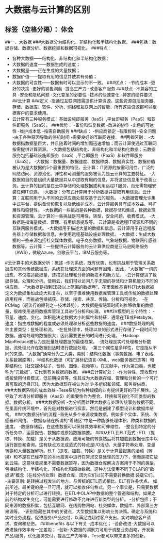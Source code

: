 ﻿# 大数据与云计算的区别

标签（空格分隔）： 体会
---

##一、大数据
###大数据分为结构化、非结构化和半结构化数据。
###包括：数据存储、数据分析、数据挖掘和数据可视化。
###特点：
- 各种大数据——结构化、非结构化和半结构化数据；
- 大数据的速度——数据生成的速度；
- 大数据量——正在生成的大量数据；
- 数据价值——提取有用的信息并使其有价值；
- 大数据的可变性——数据有时可以显示的不一致。
###优点：
-节约成本
-更好的决策
-更好的销售洞察
-提高生产力
-改善客户服务
###缺点
-不兼容的工具
-安全和隐私问题
-文化变革的必要性
-技术的快速变化
-特定的硬件要求
##云计算
###定义
-指通过互联网按需提供计算资源。这些资源包括服务器、存储、数据库、软件、分析、网络和互联网上的智能，所有这些资源都可以根据客户的要求使用。
- 云计算有三种服务模式：基础设施即服务（IaaS）,平台即服务（PaaS）和软件即服务（SaaS）。
###优势：
-备份和恢复数据
-改进的协作
-出色的可达性
-维护成本低
-按需自助服务
###缺点：
-供应商锁定
-有限控制
-安全问题
-由于各种原因导致的停机时间
-需要良好的互联网连接。
##两者区别：
-大数据指数据量巨大，并且随着时间的增加而迅速增加；而云计算使通过互联网按需提供计算资源。
-大数据包括结构化、非结构化和半结构化数据；云数据服务包括基础设施即服务（IaaS）,平台即服务（PaaS）和软件即服务（SaaS）。
-大数据：数据量、数据速度、数据种类、数据真实性、数据价值被认为是大数据的5个最重要的特征。云计算：IT资源的按需可用性、广泛的网络访问、资源池化、弹性和可测量的服务被认为是云计算的主要特征。
-大数据的目的是组织大量数据并从中提取有用的信息，并将这些信息用于改善业务。云计算的目的是在云中存储和处理数据或利用远程IT服务，而无需物理安装任何IT资源。
-大数据：分布式计算用于分析数据并提取有用信息。云计算：互联网用于从不同的云供应商处获取基于云的服务。
-大数据管理允许集中式平台，提供备份和恢复以及低维护成本。云计算服务具有成本效益、可扩展性和稳健性。
-大数据的一些挑战是各种数据，数据存储和集成，数据处理和资源管理。云计算的一些挑战是可用性，转型，安全问题，收费模式。
-大数据是指海量数据、管理、有用信息提取等。	云计算是指远程IT资源和不同的互联网服务模式。
-大数据用于描述大量的数据和信息。云计算用于在远程服务器上存储数据和信息，并使用远程基础设施处理数据。
-大数据：生成大数据的一些来源包括社交媒体数据，电子商务数据，气象站数据，物联网传感器数据等。云计算：一些提供云计算服务的云计算供应商是亚马逊网络服务（AWS），微软Azure，谷歌云平台，IBM云服务等。


#云计算中的大数据分析：概述
-作为系统，既有优势，也有挑战用于管理关系数据库和其他传统数据库，系统在处理这方面的问题有困难，因此，“大数据”一词的出现，不仅描述数据量，还描述处理和分析的新技术和新方法。
-云计算促进了数据存储，处理和分析。使用云，我们可以访问几乎无限的存储和计算机能力不同的供应商。
-“大数据是指到EB及以上范围的数据卷”。在里面维基百科[7]大数据被定义为数据集如此庞大和复杂，以至于很难使用数据库管理工具或传统的数据处理应用程序，而挑战包括捕获、存储、搜索、共享、传输、分析和可视化。
-在PCMag（最流行的期刊之一技术趋势），大数据是指随着时间的推移收集的数据量，很难使用通用数据库管理工具进行分析和处理。
###3V模型的三个特性：
-容量、速度、变化。体积是决定数据大小的属性和特征，通常在TB或Petabyte。速度：指生成数据的程度或必须处理和分析这些数据的速度。
###数据处理的两种主要类型：批处理和流。
-在批处理中，处理以块的形式进行存储了一段时间的数据。通常处理的数据很大，因此需要更长的时间进行处理。
-Hadoop MapReduce被认为是批量处理数据的最佳框架。
-流处理是实时处理和分析数据。流处理允许在数据到达时进行数据处理。
-第三个属性是多样性，它是指从不同的来源。“大数据”通常分为三大类。类别：结构化数据（事务数据、电子表格、关系数据库等）、半结构化数据（可扩展标记语言-XML、web服务器日志等）和非结构化（社交媒体帖子、音频、图像、视频等）。在文献中，作为第四类，也被称为“元数据”，它代表有关数据的数据。
###云计算好处：
-作为弹性，现收现付或按使用付费模式，低前期投资等，使其成为大数据存储、管理和分析的一个可行且可取的选择[13]。因为大数据现在被认为对
许多组织和领域、服务提供商。
###大数据系统的成本效益
-Tese系统为各种规模的业务提供更好的可扩展性。这导致了术语分析即服务（AaaS）的重要性作为整合、转换和可视化不同类型的数据。数据分析。
###大数据分析
-为分析而处理大数据与处理传统事务数据不同。在里面传统环境中，首先是对数据进行探索，然后是创建了模型设计和数据库结构。
###大数据分析的流程
-首先从多个来源收集数据，例如多个实体、系统、传感器和网络。
-数据存储在所谓的“着陆区”中是一种能够处理体积、种类和数据的速度。
-数据存储后，在这些数据可以保持其效率和可伸缩性。
-整合到特定的分析任务中，运营报告、数据库或原始数据摘要。
###从ETL到ELT范式
-ETL（提取、转换、加载）是关于从数据源，应用可能的转换然后将其加载到数据仓库中以运行报告和查询。这有缺点方法或范式的特点是I/O活动、大量字符串处理、变量转换和大量数据解析。ELT（提取、加载、转换）是关于计算最密集的活动（转换）和不是在已经存在的本地服务中进行在常规交易处理的压力下，但而是把它放到云端。这意味着那里不需要数据暂存，因为数据仓库解决方案用于不同的类型。包括结构化、半结构化、非结构化和原始数据。这种方法使用不同于OLAP的“数据湖”概念（在线分析处理）数据仓库，因为它们以前不需要转换数据
装载它们。
-主要区别:
是转换过程发生的地方。与传统的ETL范式相比，ELT有许多优点。
如前所述，最关键的是一旦可用，就可以接收任何格式。另一个事实是，只需要数据对于特定的分析可以进行转换。在ETL中OLAP中数据的整个管道和结构，如果之前的结构发生变化，可能需要进行修改不允许进行新类型的分析。
-分析包括：不同来源的数据积累，包括互联网、在线购物网站、社交媒体，数据库、外部第三方来源等。
-识别隐藏在其中的关键点，大型数据集以影响业务决策。确定与系统和实时业务流程。促进服务/产品交付，以满足或超过客户支出。实时响应客户请求、查询和悲伤。
###benefits 与以下有关
-成本优化；
-设备改进-大数据可以改进操作效率有一定差距；
-创新-大数据的洞察力可用于调整业务战略，开发新产品/服务，优化服务交付，提高生产力等等，Tese都可以带来更多的创新。